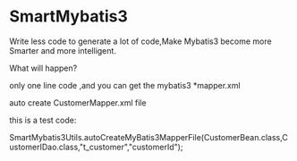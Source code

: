 # SmartMybatis3
Write less code to generate a lot of code,Make Mybatis3 become more Smarter and more intelligent.


What will happen?

only one line code ,and you can get the mybatis3 *mapper.xml

auto create CustomerMapper.xml file

this is a test code:

SmartMybatis3Utils.autoCreateMyBatis3MapperFile(CustomerBean.class,CustomerIDao.class,"t_customer","customerId");	
